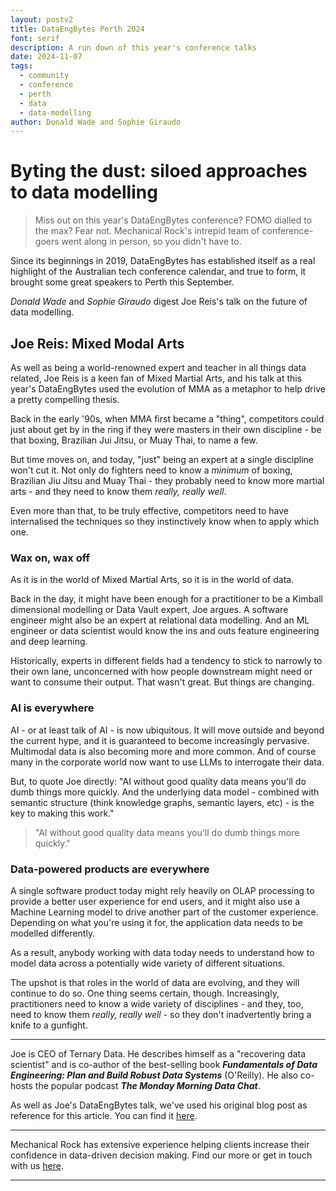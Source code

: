 ```yaml
---
layout: postv2
title: DataEngBytes Perth 2024
font: serif
description: A run down of this year's conference talks
date: 2024-11-07
tags:
  - community
  - conference
  - perth
  - data
  - data-modelling
author: Donald Wade and Sophie Giraudo
---
```


# Byting the dust: siloed approaches to data modelling

> Miss out on this year's DataEngBytes conference? FOMO dialled to the max? Fear not. Mechanical Rock's intrepid team of conference-goers went along in person, so you didn't have to.

Since its beginnings in 2019, DataEngBytes has established itself as a real highlight of the Australian tech conference calendar, and true to form, it brought some great speakers to Perth this September. 

_Donald Wade_ and _Sophie Giraudo_ digest Joe Reis's talk on the future of data modelling.

## Joe Reis: Mixed Modal Arts

As well as being a world-renowned expert and teacher in all things data related, Joe Reis is a keen fan of Mixed Martial Arts, and his talk at this year's DataEngBytes used the evolution of MMA as a metaphor to help drive a pretty compelling thesis.

Back in the early '90s, when MMA first became a "thing", competitors could just about get by in the ring if they were masters in their own discipline - be that boxing, Brazilian Jui Jitsu, or Muay Thai, to name a few.

But time moves on, and today, "just" being an expert at a single discipline won't cut it. Not only do fighters need to know a _minimum_ of boxing, Brazilian Jiu Jitsu and Muay Thai - they probably need to know more martial arts - and they need to know them _really, really well_.

Even more than that, to be truly effective, competitors need to have internalised the techniques so they instinctively know when to apply which one.

### Wax on, wax off

As it is in the world of Mixed Martial Arts, so it is in the world of data.

Back in the day, it might have been enough for a practitioner to be a Kimball dimensional modelling or Data Vault expert, Joe argues. A software engineer might also be an expert at relational data modelling. And an ML engineer or data scientist would know the ins and outs feature engineering and deep learning.

Historically, experts in different fields had a tendency to stick to narrowly to their own lane, unconcerned with how people downstream might need or want to consume their output. That wasn't great. But things are changing.

### AI is everywhere

AI - or at least talk of AI - is now ubiquitous. It will move outside and beyond the current hype, and it is guaranteed to become increasingly pervasive. Multimodal data is also becoming more and more common. And of course many in the corporate world now want to use LLMs to interrogate their data.

But, to quote Joe directly: "AI without good quality data means you'll do dumb things more quickly. And the underlying data model - combined with semantic structure (think knowledge graphs, semantic layers, etc) - is the key to making this work."

>"AI without good quality data means you'll do dumb things more quickly."

### Data-powered products are everywhere

A single software product today might rely heavily on OLAP processing to provide a better user experience for end users, and it might also use a Machine Learning model to drive another part of the customer experience. Depending on what you're using it for, the application data needs to be modelled differently.

As a result, anybody working with data today needs to understand how to model data across a potentially wide variety of different situations.

The upshot is that roles in the world of data are evolving, and they will continue to do so. One thing seems certain, though. Increasingly, practitioners need to know a wide variety of disciplines - and they, too, need to know them _really, really well_ - so they don't inadvertently bring a knife to a gunfight.


---

Joe is CEO of Ternary Data. He describes himself as a "recovering data scientist" and is co-author of the best-selling book **_Fundamentals of Data Engineering: Plan and Build Robust Data Systems_** (O'Reilly). He also co-hosts the popular podcast **_The Monday Morning Data Chat_**.

As well as Joe's DataEngBytes talk, we've used his original blog post as reference for this article. You can find it [here](https://joereis.substack.com/p/mixed-model-arts-the-convergence). 

---

Mechanical Rock has extensive experience helping clients increase their confidence in data-driven decision making. Find our more or get in touch with us [here](https://www.mechanicalrock.io/our-expertise/data-and-ai).

---
